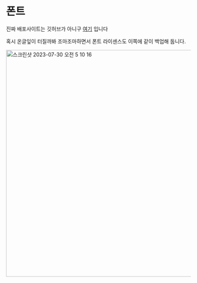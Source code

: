 

# 폰트

진짜 배포사이트는 깃허브가 아니구 [여기](https://peacht.art) 입니다

혹시 온글잎이 터질까봐 조마조마하면서 폰트 라이센스도 이쪽에 같이 백업해 둡니다.

<img width="618" alt="스크린샷 2023-07-30 오전 5 10 16" src="https://github.com/jyhyun1008/font/assets/93899740/1ed28c76-fe1b-4d56-939c-8a6fefd64090">
